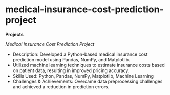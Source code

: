 # medical-insurance-cost-prediction-project
**Projects**

*Medical Insurance Cost Prediction Project*
- Description: Developed a Python-based medical insurance cost prediction model using Pandas, NumPy, and Matplotlib.
- Utilized machine learning techniques to estimate insurance costs based on patient data, resulting in improved pricing accuracy.
- Skills Used: Python, Pandas, NumPy, Matplotlib, Machine Learning
- Challenges & Achievements: Overcame data preprocessing challenges and achieved a reduction in prediction errors.

